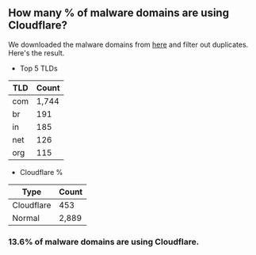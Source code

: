 ## How many % of malware domains are using Cloudflare?


We downloaded the malware domains from [here](https://urlhaus.abuse.ch) and filter out duplicates.
Here's the result.


[//]: # (start replacement)


- Top 5 TLDs

| TLD | Count |
| --- | --- |
| com | 1,744 |
| br | 191 |
| in | 185 |
| net | 126 |
| org | 115 |


- Cloudflare %

| Type | Count |
| --- | --- |
| Cloudflare | 453 |
| Normal | 2,889 |


### 13.6% of malware domains are using Cloudflare.